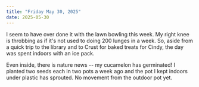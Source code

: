 ```yaml
---
title: "Friday May 30, 2025"
date: 2025-05-30
---
```


I seem to have over done it with the lawn bowling this week.  My right knee is throbbing as if it's not used to doing 200 lunges in a week.  So, aside from a quick trip to the library and to Crust for baked treats for Cindy, the day was spent indoors with an ice pack.  

Even inside, there is nature news -- my cucamelon has germinated!  I planted two seeds each in two pots a week ago and the pot I kept indoors under plastic has sprouted.  No movement from the outdoor pot yet.  
